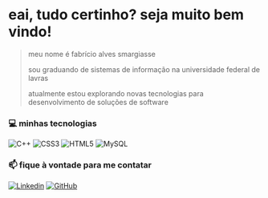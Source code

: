 # eai, tudo certinho? seja muito bem vindo! 
>meu nome é fabrício alves smargiasse
>
>sou graduando de sistemas de informação na universidade federal de lavras 
>
>atualmente estou explorando novas tecnologias para desenvolvimento de soluções de software


### 💻 minhas tecnologias

![C++](https://img.shields.io/badge/-C++-333333?style=flat&logo=C%2B%2B&logoColor=00599C)
![CSS3](https://img.shields.io/badge/-CSS-333333?style=flat&logo=CSS3&logoColor=1572B6)
![HTML5](https://img.shields.io/badge/-HTML-333333?style=flat&logo=HTML5)
![MySQL](https://img.shields.io/badge/-MySQL-333333?style=flat&logo=mysql)


### 📫 fique à vontade para me contatar

[![Linkedin](https://img.shields.io/badge/Fabrício%20Alves%20Smargiasse-blue?style=flat-square&logo=Linkedin&logoColor=white&link=LINK-DO-SEU-LINKEDIN)](https://www.linkedin.com/in/fabricio-alves-smargiasse/)
[![GitHub](https://img.shields.io/github/followers/fabricio-smarg?label=follow&style=social)](https://github.com/fabricio-smarg)
